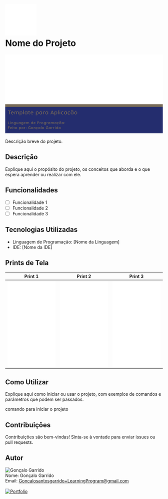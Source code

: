 # <img src="./Docs/Icon.png" alt="Ícone do Projeto" width="100"/> <br>Nome do Projeto

<img src="./Docs/BannerGithub.png" alt="Banner do Projeto" width="800"/>

Descrição breve do projeto.

## Descrição

Explique aqui o propósito do projeto, os conceitos que aborda e o que espera aprender ou realizar com ele.

## Funcionalidades

- [ ] Funcionalidade 1
- [ ] Funcionalidade 2
- [ ] Funcionalidade 3

## Tecnologias Utilizadas

- Linguagem de Programação: [Nome da Linguagem]
- IDE: [Nome da IDE]

## Prints de Tela

| Print 1 | Print 2 | Print 3 |
|---------|---------|---------|
| <img src="./Docs/Prints/print1.png" alt="Print 1" width="250"/> | <img src="./Docs/Prints/print2.png" alt="Print 2" width="250"/> | <img src="./Docs/Prints/print3.png" alt="Print 3" width="250"/> |

## Como Utilizar

Explique aqui como iniciar ou usar o projeto, com exemplos de comandos e parâmetros que podem ser passados.

comando para iniciar o projeto

## Contribuições

Contribuições são bem-vindas! Sinta-se à vontade para enviar issues ou pull requests.

## Autor
<img src="https://avatars.githubusercontent.com/u/50460047?v=4" alt="Gonçalo Garrido" width="75"/><br>
Nome: Gonçalo Garrido <br>
Email: Goncalosantosgarrido+LearningProgram@gmail.com<br><br>
[![Portfolio](https://img.shields.io/badge/Portfolio-Ver%20Agora-blue?style=for-the-badge&logoColor=white)](https://goncalogarrido2.github.io/GoncaloGarrido/)

